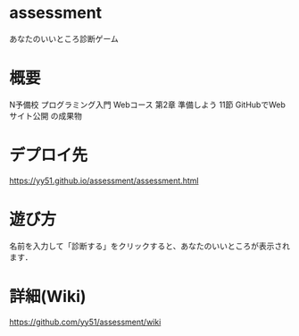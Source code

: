 # assessment
あなたのいいところ診断ゲーム

# 概要
N予備校 プログラミング入門 Webコース 第2章 準備しよう 11節 GitHubでWebサイト公開 の成果物

# デプロイ先
https://yy51.github.io/assessment/assessment.html

# 遊び方
名前を入力して「診断する」をクリックすると、あなたのいいところが表示されます．

# 詳細(Wiki)
https://github.com/yy51/assessment/wiki
